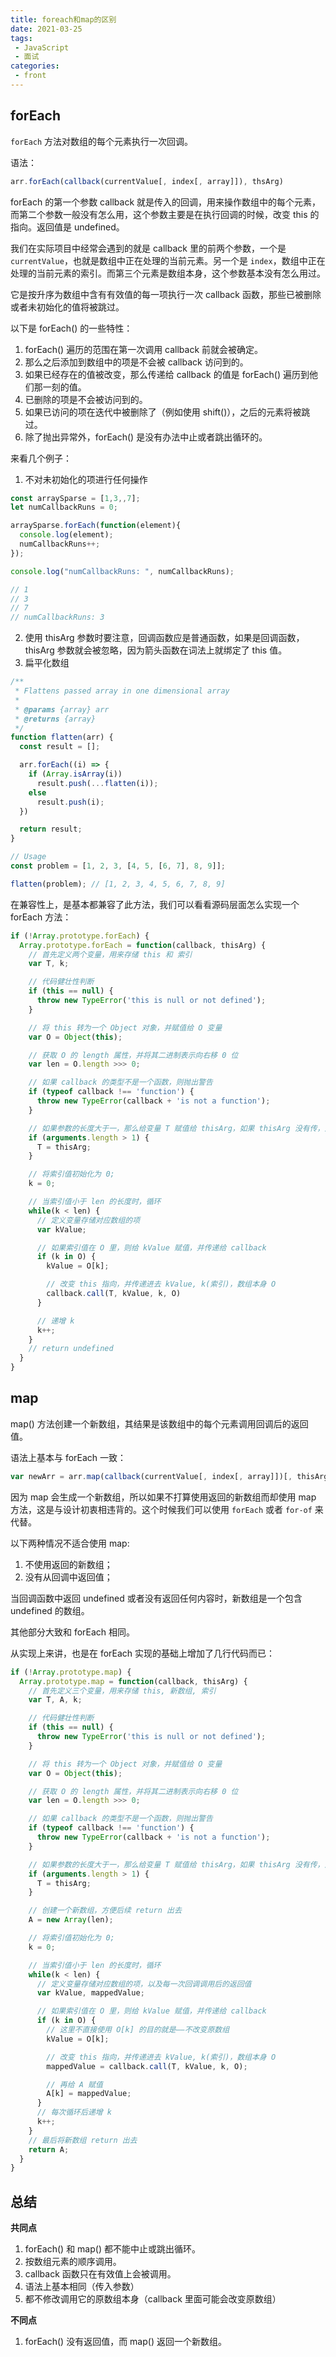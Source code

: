 ```yaml
---
title: foreach和map的区别
date: 2021-03-25
tags:
 - JavaScript
 - 面试
categories:
 - front
---
```


## forEach
`forEach` 方法对数组的每个元素执行一次回调。

语法：

```js
arr.forEach(callback(currentValue[, index[, array]]), thsArg)
```

forEach 的第一个参数 callback 就是传入的回调，用来操作数组中的每个元素，而第二个参数一般没有怎么用，这个参数主要是在执行回调的时候，改变 this 的指向。返回值是 undefined。

我们在实际项目中经常会遇到的就是 callback 里的前两个参数，一个是 `currentValue`，也就是数组中正在处理的当前元素。另一个是 `index`，数组中正在处理的当前元素的索引。而第三个元素是数组本身，这个参数基本没有怎么用过。

它是按升序为数组中含有有效值的每一项执行一次 callback 函数，那些已被删除或者未初始化的值将被跳过。

以下是 forEach() 的一些特性：
1. forEach() 遍历的范围在第一次调用 callback 前就会被确定。
2. 那么之后添加到数组中的项是不会被 callback 访问到的。
3. 如果已经存在的值被改变，那么传递给 callback 的值是 forEach() 遍历到他们那一刻的值。
4. 已删除的项是不会被访问到的。
5. 如果已访问的项在迭代中被删除了（例如使用 shift()），之后的元素将被跳过。
6. 除了抛出异常外，forEach() 是没有办法中止或者跳出循环的。

来看几个例子：
1. 不对未初始化的项进行任何操作
```js
const arraySparse = [1,3,,7];
let numCallbackRuns = 0;

arraySparse.forEach(function(element){
  console.log(element);
  numCallbackRuns++;
});

console.log("numCallbackRuns: ", numCallbackRuns);

// 1
// 3
// 7
// numCallbackRuns: 3
```

2. 使用 thisArg 参数时要注意，回调函数应是普通函数，如果是回调函数，thisArg 参数就会被忽略，因为箭头函数在词法上就绑定了 this 值。
3. 扁平化数组
```js
/**
 * Flattens passed array in one dimensional array
 *
 * @params {array} arr
 * @returns {array}
 */
function flatten(arr) {
  const result = [];

  arr.forEach((i) => {
    if (Array.isArray(i))
      result.push(...flatten(i));
    else
      result.push(i);
  })

  return result;
}

// Usage
const problem = [1, 2, 3, [4, 5, [6, 7], 8, 9]];

flatten(problem); // [1, 2, 3, 4, 5, 6, 7, 8, 9]
```

在兼容性上，是基本都兼容了此方法，我们可以看看源码层面怎么实现一个 forEach 方法：

```js
if (!Array.prototype.forEach) {
  Array.prototype.forEach = function(callback, thisArg) {
    // 首先定义两个变量，用来存储 this 和 索引
    var T, k;

    // 代码健壮性判断
    if (this == null) {
      throw new TypeError('this is null or not defined');
    }

    // 将 this 转为一个 Object 对象，并赋值给 O 变量
    var O = Object(this);

    // 获取 O 的 length 属性，并将其二进制表示向右移 0 位
    var len = O.length >>> 0;

    // 如果 callback 的类型不是一个函数，则抛出警告
    if (typeof callback !== 'function') {
      throw new TypeError(callback + 'is not a function');
    }

    // 如果参数的长度大于一，那么给变量 T 赋值给 thisArg，如果 thisArg 没有传，那 T 为 undefined
    if (arguments.length > 1) {
      T = thisArg;
    }

    // 将索引值初始化为 0;
    k = 0;

    // 当索引值小于 len 的长度时，循环
    while(k < len) {
      // 定义变量存储对应数组的项
      var kValue;

      // 如果索引值在 O 里，则给 kValue 赋值，并传递给 callback
      if (k in O) {
        kValue = O[k];

        // 改变 this 指向，并传递进去 kValue, k(索引)，数组本身 O
        callback.call(T, kValue, k, O)
      }

      // 递增 k
      k++;
    }
    // return undefined
  }
}
```

## map
map() 方法创建一个新数组，其结果是该数组中的每个元素调用回调后的返回值。

语法上基本与 forEach 一致：

```js
var newArr = arr.map(callback(currentValue[, index[, array]])[, thisArg])
```

因为 map 会生成一个新数组，所以如果不打算使用返回的新数组而却使用 map 方法，这是与设计初衷相违背的。这个时候我们可以使用 `forEach` 或者 `for-of` 来代替。

以下两种情况不适合使用 map:
1. 不使用返回的新数组；
2. 没有从回调中返回值；

当回调函数中返回 undefined 或者没有返回任何内容时，新数组是一个包含 undefined 的数组。

其他部分大致和 forEach 相同。

从实现上来讲，也是在 forEach 实现的基础上增加了几行代码而已：

```js
if (!Array.prototype.map) {
  Array.prototype.map = function(callback, thisArg) {
    // 首先定义三个变量，用来存储 this, 新数组, 索引
    var T, A, k;

    // 代码健壮性判断
    if (this == null) {
      throw new TypeError('this is null or not defined');
    }

    // 将 this 转为一个 Object 对象，并赋值给 O 变量
    var O = Object(this);

    // 获取 O 的 length 属性，并将其二进制表示向右移 0 位
    var len = O.length >>> 0;

    // 如果 callback 的类型不是一个函数，则抛出警告
    if (typeof callback !== 'function') {
      throw new TypeError(callback + 'is not a function');
    }

    // 如果参数的长度大于一，那么给变量 T 赋值给 thisArg，如果 thisArg 没有传，那 T 为 undefined
    if (arguments.length > 1) {
      T = thisArg;
    }

    // 创建一个新数组，方便后续 return 出去
    A = new Array(len);

    // 将索引值初始化为 0;
    k = 0;

    // 当索引值小于 len 的长度时，循环
    while(k < len) {
      // 定义变量存储对应数组的项，以及每一次回调调用后的返回值
      var kValue, mappedValue;

      // 如果索引值在 O 里，则给 kValue 赋值，并传递给 callback
      if (k in O) {
        // 这里不直接使用 O[k] 的目的就是——不改变原数组
        kValue = O[k];

        // 改变 this 指向，并传递进去 kValue, k(索引)，数组本身 O
        mappedValue = callback.call(T, kValue, k, O);

        // 再给 A 赋值
        A[k] = mappedValue;
      }
      // 每次循环后递增 k
      k++;
    }
    // 最后将新数组 return 出去
    return A;
  }
}
```

## 总结
**共同点**
1. forEach() 和 map() 都不能中止或跳出循环。
2. 按数组元素的顺序调用。
3. callback 函数只在有效值上会被调用。
4. 语法上基本相同（传入参数）
5. 都不修改调用它的原数组本身（callback 里面可能会改变原数组）

**不同点**
1. forEach() 没有返回值，而 map() 返回一个新数组。
